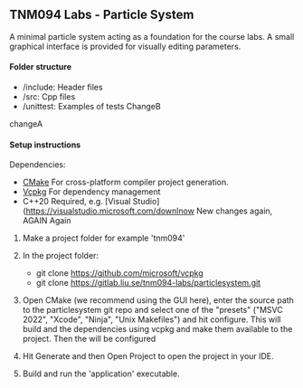 ## TNM094 Labs - Particle System

A minimal particle system acting as a foundation for the course labs.
A small graphical interface is provided for visually editing parameters.

#### Folder structure

- /include: Header files
- /src: Cpp files
- /unittest: Examples of tests
ChangeB

changeA

#### Setup instructions
Dependencies:
 - [CMake](https://cmake.org/download/) For cross-platform compiler project generation.
 - [Vcpkg](https://github.com/microsoft/vcpkg) For dependency management
 - C++20 Required, e.g. [Visual Studio](https://visualstudio.microsoft.com/downlnow 
 New changes again, AGAIN Again

1)  Make a project folder for example 'tnm094'

2)  In the project folder:
    * git clone https://github.com/microsoft/vcpkg 
    * git clone https://gitlab.liu.se/tnm094-labs/particlesystem.git

2)  Open CMake (we recommend using the GUI here), enter the source path to the particlesystem git repo
    and select one of the "presets" ("MSVC 2022", "Xcode", "Ninja", "Unix Makefiles")
    and hit configure. This will build and the dependencies using vcpkg and make them available to 
    the project. Then the will be configured 

3)  Hit Generate and then Open Project to open the project in your IDE.

4)  Build and run the 'application' executable.
